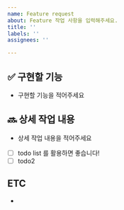 ```yaml
---
name: Feature request
about: Feature 작업 사항을 입력해주세요.
title: ''
labels: ''
assignees: ''

---
```


## ✅ 구현할 기능
- 구현할 기능을 적어주세요

## 🔜 상세 작업 내용
- 상세 작업 내용을 적어주세요
- [ ] todo list 를 활용하면 좋습니다!
- [ ] todo2

## ETC
-
